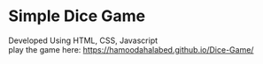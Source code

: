 # Simple Dice Game 
Developed Using HTML, CSS, Javascript <br> 
play the game here: https://hamoodahalabed.github.io/Dice-Game/
